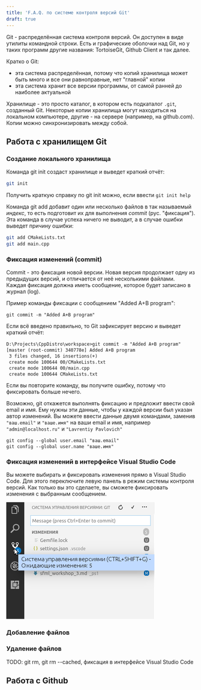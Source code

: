 ```yaml
---
title: 'F.A.Q. по системе контроля версий Git'
draft: true
---
```


Git - распределённая система контроля версий. Он доступен в виде утилиты командной строки. Есть и графические оболочки над Git, но у таких программ другие названия: TortoiseGit, Github Client и так далее.

Кратко о Git:

- эта система распределённая, потому что копий хранилища может быть много и все они равноправные, нет "главной" копии
- эта система хранит все версии программы, от самой ранней до наиболее актуальной

Хранилище - это просто каталог, в котором есть подкаталог `.git`, созданный Git. Некоторые копии хранилища могут находиться на локальном компьютере, другие - на сервере (например, на github.com). Копии можно синхронизировать между собой.

## Работа с хранилищем Git

### Создание локального хранилища

Команда git init создаст хранилище и выведет краткий отчёт:

```bash
git init
```

Получить краткую справку по git init можно, если ввести `git init help`

Команда git add добавит один или несколько файлов в так называемый *индекс*, то есть подготовит их для выполнения *commit* (рус. "фиксация"). Эта команда в случае успеха ничего не выводит, а в случае ошибки выведет причину ошибки:

```bash
git add CMakeLists.txt
git add main.cpp
```

### Фиксация изменений (commit)

Commit - это фиксация новой версии. Новая версия продолжает одну из предыдущих версий, и отличается от неё несколькими файлами. Каждая фиксация должна иметь сообщение, которое будет записано в журнал (log).

Пример команды фиксации с сообщением "Added A+B program":

```
git commit -m "Added A+B program"
```

Если всё введено правильно, то Git зафиксирует версию и выведет краткий отчёт:

```
D:\Projects\CppDistro\workspace>git commit -m "Added A+B program"
[master (root-commit) 340778e] Added A+B program
 3 files changed, 16 insertions(+)
 create mode 100644 00/CMakeLists.txt
 create mode 100644 00/main.cpp
 create mode 100644 CMakeLists.txt
```

Если вы повторите команду, вы получите ошибку, потому что фиксировать больше нечего.

Возможно, git откажется выполнять фиксацию и предложит ввести свой email и имя. Ему нужны эти данные, чтобы у каждой версии был указан автор изменений. Вы можете ввести данные двумя командами, заменив `"ваш.email"` и `"ваше.имя"` на ваши email и имя, например `"admin@localhost.ru"` и `"Lavrentiy Pavlovich"`

```
git config --global user.email "ваш.email"
git config --global user.name "ваше.имя"
```

### Фиксация изменений в интерфейсе Visual Studio Code

Вы можете выбирать и фиксировать изменения прямо в Visual Studio Code. Для этого переключите левую панель в режим системы контроля версий. Как только вы это сделаете, вы сможете фиксировать изменения с выбранным сообщением.

![Скриншот](img/ui/vscode_git_commit.png)

### Добавление файлов

### Удаление файлов

TODO: git rm, git rm --cached, фиксация в интерфейсе Visual Studio Code

## Работа с Github

